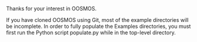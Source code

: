 Thanks for your interest in OOSMOS.

If you have cloned OOSMOS using Git, most of the example directories will 
be incomplete.  In order to fully populate the Examples directories, you 
must first run the Python script populate.py while in the top-level directory.
